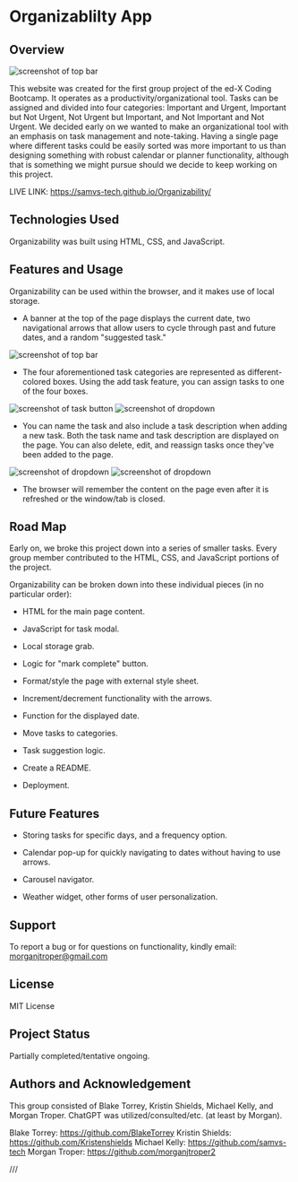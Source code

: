 # Organizablilty App

## Overview

![screenshot of top bar](assets/readmescreenshots/overviewscreenshot.png)

This website was created for the first group project of the ed-X Coding Bootcamp. It operates as a productivity/organizational tool. Tasks can be assigned and divided into four categories: Important and Urgent, Important but Not Urgent, Not Urgent but Important, and Not Important and Not Urgent. We decided early on we wanted to make an organizational tool with an emphasis on task management and note-taking. Having a single page where different tasks could be easily sorted was more important to us than designing something with robust calendar or planner functionality, although that is something we might pursue should we decide to keep working on this project. 

LIVE LINK: https://samvs-tech.github.io/Organizability/

## Technologies Used

Organizability was built using HTML, CSS, and JavaScript.

## Features and Usage

Organizability can be used within the browser, and it makes use of local storage.

- A banner at the top of the page displays the current date, two navigational arrows that allow users to cycle through past and future dates, and a random "suggested task." 

![screenshot of top bar](assets/readmescreenshots/screenshot1b.png)

- The four aforementioned task categories are represented as different-colored boxes. Using the add task feature, you can assign tasks to one of the four boxes.

![screenshot of task button](assets/readmescreenshots/screenshot2.png)
![screenshot of dropdown](assets/readmescreenshots/screenshot3.png)

- You can name the task and also include a task description when adding a new task. Both the task name and task description are displayed on the page. You can also delete, edit, and reassign tasks once they've been added to the page.

![screenshot of dropdown](assets/readmescreenshots/screenshot4.png)
![screenshot of dropdown](assets/readmescreenshots/screenshot5.png)

- The browser will remember the content on the page even after it is refreshed or the window/tab is closed.

## Road Map

Early on, we broke this project down into a series of smaller tasks. Every group member contributed to the HTML, CSS, and JavaScript portions of the project.

Organizability can be broken down into these individual pieces (in no particular order):

- HTML for the main page content.

- JavaScript for task modal. 

- Local storage grab.

- Logic for "mark complete" button.

- Format/style the page with external style sheet.

- Increment/decrement functionality with the arrows.

- Function for the displayed date.

- Move tasks to categories.

- Task suggestion logic.

- Create a README.

- Deployment.

## Future Features

- Storing tasks for specific days, and a frequency option.

- Calendar pop-up for quickly navigating to dates without having to use arrows.

- Carousel navigator.

- Weather widget, other forms of user personalization.

## Support

To report a bug or for questions on functionality, kindly email: morganjtroper@gmail.com

## License

MIT License

## Project Status

Partially completed/tentative ongoing.

## Authors and Acknowledgement

This group consisted of Blake Torrey, Kristin Shields, Michael Kelly, and Morgan Troper. ChatGPT was utilized/consulted/etc. (at least by Morgan).

Blake Torrey: https://github.com/BlakeTorrey
Kristin Shields: https://github.com/Kristenshields
Michael Kelly: https://github.com/samvs-tech
Morgan Troper: https://github.com/morganjtroper2

///